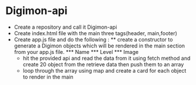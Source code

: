 # Digimon-api

* Create a repository and call it Digimon-api
* Create index.html file with the main three tags(header, main,footer)
* Create app.js file and do the following :
 ** create a constructor to generate a Digimon objects which will be rendered in the main section from your app.js file.
*** Name
*** Level
*** Image  
   - hit the provided api and read the data from it using fetch method and create 20 object  from the retrieve data then push them to an array 
   - loop through the array using map and create a card for each object to render in the main 
